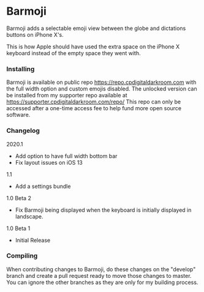 # Barmoji

Barmoji adds a selectable emoji view between the globe and dictations buttons on iPhone X's.

This is how Apple should have used the extra space on the iPhone X keyboard instead of the empty space they went with.

### Installing

Barmoji is available on public repo https://repo.cpdigitaldarkroom.com with the full width option and custom emojis disabled. The unlocked version can be installed from my supporter repo available at https://supporter.cpdigitaldarkroom.com/repo/ This repo can only be accessed after a one-time access fee to help fund more open source software.

### Changelog

2020.1
 - Add option to have full width bottom bar
 - Fix layout issues on iOS 13

1.1
 - Add a settings bundle

1.0 Beta 2
 - Fix Barmoji being displayed when the keyboard is initially displayed in landscape.

1.0 Beta 1
 - Initial Release

### Compiling

When contributing changes to Barmoji, do these changes on the "develop" branch and create a pull request ready to move those changes to master. You can ignore the other branches as they are only for my building process.
